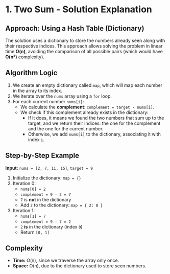 # 1. Two Sum - Solution Explanation

## Approach: Using a Hash Table (Dictionary)

The solution uses a dictionary to store the numbers already seen along with their respective indices. This approach allows solving the problem in linear time **O(n)**, avoiding the comparison of all possible pairs (which would have **O(n²)** complexity).

## Algorithm Logic

1. We create an empty dictionary called `map`, which will map each number in the array to its index.
2. We iterate over the `nums` array using a `for` loop.
3. For each current number `nums[i]`:
   - We calculate the **complement**: `complement = target - nums[i]`.
   - We check if this complement already exists in the dictionary:
     - If it does, it means we found the two numbers that sum up to the target, and we return their indices: the one for the complement and the one for the current number.
     - Otherwise, we add `nums[i]` to the dictionary, associating it with index `i`.

## Step-by-Step Example

**Input:** `nums = [2, 7, 11, 15]`, `target = 9`

1. Initialize the dictionary: `map = {}`
2. Iteration 0:
   - `nums[0] = 2`
   - `complement = 9 - 2 = 7`
   - `7` is **not** in the dictionary
   - Add `2` to the dictionary: `map = { 2: 0 }`
3. Iteration 1:
   - `nums[1] = 7`
   - `complement = 9 - 7 = 2`
   - `2` **is** in the dictionary (index `0`)
   - Return `[0, 1]`

## Complexity

- **Time:** O(n), since we traverse the array only once.
- **Space:** O(n), due to the dictionary used to store seen numbers.
